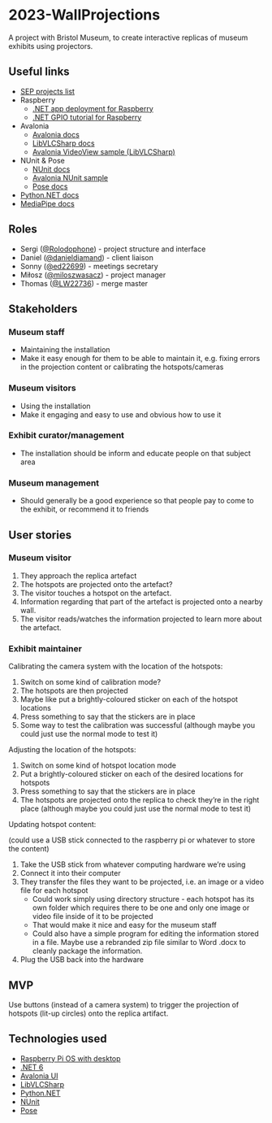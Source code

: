 # 2023-WallProjections

A project with Bristol Museum, to create interactive replicas of museum exhibits using projectors.

## Useful links

- [SEP projects list](https://www.ole.bris.ac.uk/bbcswebdav/pid-8046087-dt-content-rid-46849402_2/xid-46849402_2)
- Raspberry
  - [.NET app deployment for Raspberry](https://learn.microsoft.com/en-us/dotnet/iot/deployment)
  - [.NET GPIO tutorial for Raspberry](https://learn.microsoft.com/en-us/dotnet/iot/tutorials/gpio-input)
- Avalonia
  - [Avalonia docs](https://docs.avaloniaui.net/docs/next/welcome)
  - [LibVLCSharp docs](https://code.videolan.org/videolan/LibVLCSharp)
  - [Avalonia VideoView sample (LibVLCSharp)](https://code.videolan.org/videolan/LibVLCSharp/-/tree/3.x/samples/LibVLCSharp.Avalonia.Sample)
- NUnit & Pose
    - [NUnit docs](https://docs.nunit.org/)
    - [Avalonia NUnit sample](https://github.com/AvaloniaUI/Avalonia.Samples/tree/main/src/Avalonia.Samples/Testing/TestableApp.Headless.NUnit)
    - [Pose docs](https://github.com/tonerdo/pose)
- [Python.NET docs](https://pythonnet.github.io/pythonnet/)
- [MediaPipe docs](https://mediapipe-studio.webapps.google.com/home)

## Roles

- Sergi ([@Rolodophone](https://github.com/Rolodophone)) - project structure and interface
- Daniel ([@danieldiamand](https://github.com/danieldiamand)) - client liaison
- Sonny ([@ed22699](https://github.com/ed22699)) - meetings secretary
- Miłosz ([@miloszwasacz](https://github.com/miloszwasacz)) - project manager
- Thomas ([@LW22736](https://github.com/LW22736)) - merge master

## Stakeholders

### Museum staff

- Maintaining the installation
- Make it easy enough for them to be able to maintain it, e.g. fixing errors in the projection content or calibrating the hotspots/cameras

### Museum visitors

- Using the installation
- Make it engaging and easy to use and obvious how to use it

### Exhibit curator/management

- The installation should be inform and educate people on that subject area

### Museum management

- Should generally be a good experience so that people pay to come to the exhibit, or recommend it to friends

## User stories

### Museum visitor

1. They approach the replica artefact
2. The hotspots are projected onto the artefact?
3. The visitor touches a hotspot on the artefact.
4. Information regarding that part of the artefact is projected onto a nearby wall.
5. The visitor reads/watches the information projected to learn more about the artefact.

### Exhibit maintainer

Calibrating the camera system with the location of the hotspots:

1. Switch on some kind of calibration mode?
2. The hotspots are then projected
3. Maybe like put a brightly-coloured sticker on each of the hotspot locations
4. Press something to say that the stickers are in place
5. Some way to test the calibration was successful (although maybe you could just use the normal mode to test it)

Adjusting the location of the hotspots:

1. Switch on some kind of hotspot location mode
2. Put a brightly-coloured sticker on each of the desired locations for hotspots
3. Press something to say that the stickers are in place
4. The hotspots are projected onto the replica to check they’re in the right place (although maybe you could just use the normal mode to test it)

Updating hotspot content:

(could use a USB stick connected to the raspberry pi or whatever to store the content)

1. Take the USB stick from whatever computing hardware we’re using
2. Connect it into their computer
3. They transfer the files they want to be projected, i.e. an image or a video file for each hotspot
   - Could work simply using directory structure - each hotspot has its own folder which requires there to be one and only one image or video file inside of it to be projected
   - That would make it nice and easy for the museum staff
   - Could also have a simple program for editing the information stored in a file. Maybe use a rebranded zip file similar to Word .docx to cleanly package the information.
4. Plug the USB back into the hardware

## MVP

Use buttons (instead of a camera system) to trigger the projection of hotspots (lit-up circles) onto the replica artifact.

## Technologies used

- [Raspberry Pi OS with desktop](https://www.raspberrypi.com/software/raspberry-pi-desktop/)
- [.NET 6](https://dotnet.microsoft.com/en-us/download/dotnet/6.0)
- [Avalonia UI](https://docs.avaloniaui.net/)
- [LibVLCSharp](https://code.videolan.org/videolan/LibVLCSharp)
- [Python.NET](https://github.com/pythonnet/pythonnet)
- [NUnit](https://docs.nunit.org/)
- [Pose](https://github.com/tonerdo/pose)
